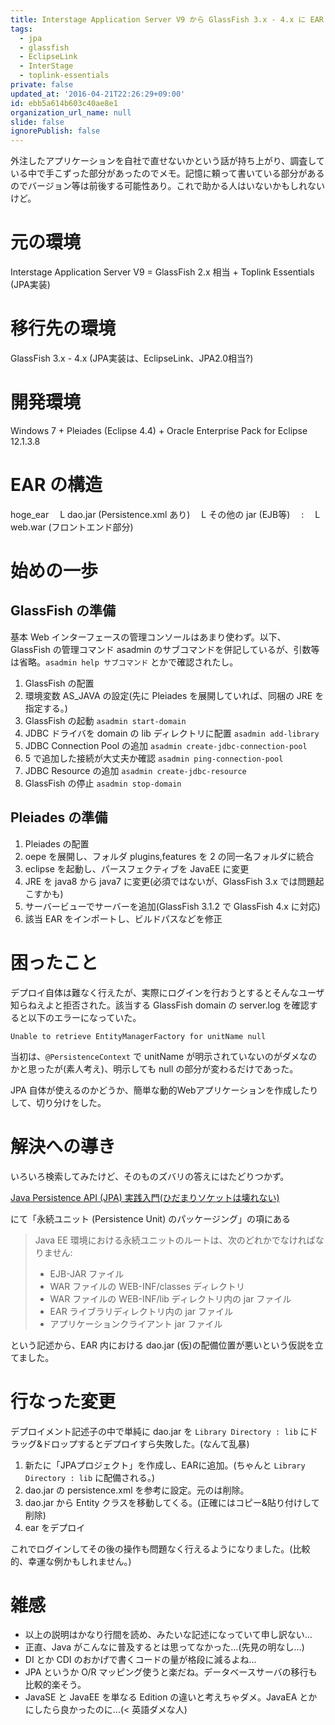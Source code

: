 ```yaml
---
title: Interstage Application Server V9 から GlassFish 3.x - 4.x に EAR を migrate した件
tags:
  - jpa
  - glassfish
  - EclipseLink
  - InterStage
  - toplink-essentials
private: false
updated_at: '2016-04-21T22:26:29+09:00'
id: ebb5a614b603c40ae8e1
organization_url_name: null
slide: false
ignorePublish: false
---
```

外注したアプリケーションを自社で直せないかという話が持ち上がり、調査している中で手こずった部分があったのでメモ。記憶に頼って書いている部分があるのでバージョン等は前後する可能性あり。これで助かる人はいないかもしれないけど。

# 元の環境

Interstage Application Server V9 = GlassFish 2.x 相当 + Toplink Essentials (JPA実装)

# 移行先の環境

GlassFish 3.x - 4.x (JPA実装は、EclipseLink、JPA2.0相当?)

# 開発環境

Windows 7 + Pleiades (Eclipse 4.4) + Oracle Enterprise Pack for Eclipse 12.1.3.8

# EAR の構造

hoge_ear
　L dao.jar (Persistence.xml あり)
　L その他の jar (EJB等)
　:
　L web.war (フロントエンド部分)

# 始めの一歩

## GlassFish の準備

基本 Web インターフェースの管理コンソールはあまり使わず。以下、GlassFish の管理コマンド asadmin のサブコマンドを併記しているが、引数等は省略。`asadmin help サブコマンド` とかで確認されたし。

1. GlassFish の配置
2. 環境変数 AS_JAVA の設定(先に Pleiades を展開していれば、同梱の JRE を指定する。)
3. GlassFish の起動 `asadmin start-domain`
4. JDBC ドライバを domain の lib ディレクトリに配置 `asadmin add-library`
5. JDBC Connection Pool の追加 `asadmin create-jdbc-connection-pool`
6. 5 で追加した接続が大丈夫か確認 `asadmin ping-connection-pool`
7. JDBC Resource の追加 `asadmin create-jdbc-resource`
8. GlassFish の停止 `asadmin stop-domain`

## Pleiades の準備

1. Pleiades の配置
2. oepe を展開し、フォルダ plugins,features を 2 の同一名フォルダに統合
3. eclipse を起動し、パースフェクティブを JavaEE に変更
4. JRE を java8 から java7 に変更(必須ではないが、GlassFish 3.x では問題起こすかも)
5. サーバービューでサーバーを追加(GlassFish 3.1.2 で GlassFish 4.x に対応)
6. 該当 EAR をインポートし、ビルドパスなどを修正

# 困ったこと

デプロイ自体は難なく行えたが、実際にログインを行おうとするとそんなユーザ知らねえよと拒否された。該当する GlassFish domain の server.log を確認すると以下のエラーになっていた。

`Unable to retrieve EntityManagerFactory for unitName null`

当初は、`@PersistenceContext` で unitName が明示されていないのがダメなのかと思ったが(素人考え)、明示しても null の部分が変わるだけであった。

JPA 自体が使えるのかどうか、簡単な動的Webアプリケーションを作成したりして、切り分けをした。

# 解決への導き

いろいろ検索してみたけど、そのものズバリの答えにはたどりつかず。

[Java Persistence API (JPA) 実践入門(ひだまりソケットは壊れない)](http://vividcode.hatenablog.com/entry/java/jpa-introduction)

にて「永続ユニット (Persistence Unit) のパッケージング」の項にある

> Java EE 環境における永続ユニットのルートは、次のどれかでなければなりません:
>
> - EJB-JAR ファイル
> - WAR ファイルの WEB-INF/classes ディレクトリ
> - WAR ファイルの WEB-INF/lib ディレクトリ内の jar ファイル
> - EAR ライブラリディレクトリ内の jar ファイル
> - アプリケーションクライアント jar ファイル

という記述から、EAR 内における dao.jar (仮)の配備位置が悪いという仮説を立てました。

# 行なった変更

デプロイメント記述子の中で単純に dao.jar を `Library Directory : lib` にドラッグ&ドロップするとデプロイすら失敗した。(なんて乱暴)

1. 新たに「JPAプロジェクト」を作成し、EARに追加。(ちゃんと `Library Directory : lib` に配備される。)
2. dao.jar の persistence.xml を参考に設定。元のは削除。
3. dao.jar から Entity クラスを移動してくる。(正確にはコピー&貼り付けして削除)
4. ear をデプロイ

これでログインしてその後の操作も問題なく行えるようになりました。(比較的、幸運な例かもしれません。)

# 雑感

- 以上の説明はかなり行間を読め、みたいな記述になっていて申し訳ない…
- 正直、Java がこんなに普及するとは思ってなかった…(先見の明なし…)
- DI とか CDI のおかげで書くコードの量が格段に減るよね…
- JPA というか O/R マッピング使うと楽だね。データベースサーバの移行も比較的楽そう。
- JavaSE と JavaEE を単なる Edition の違いと考えちゃダメ。JavaEA とかにしたら良かったのに…(< 英語ダメな人)
